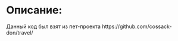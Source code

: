 <h1>Описание:</h1>
Данный код был взят из пет-проекта <a>https://github.com/cossack-don/travel/</a>


